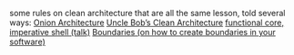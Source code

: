 some rules on clean architecture that are all the same lesson, told several ways:
[Onion Architecture](https://github.com/StuartHarris/onion?tab=readme-ov-file)
[Uncle Bob’s Clean Architecture](https://blog.cleancoder.com/uncle-bob/2012/08/13/the-clean-architecture.html)
[functional core, imperative shell (talk)](https://www.destroyallsoftware.com/screencasts/catalog/functional-core-imperative-shell)
[Boundaries (on how to create boundaries in your software)](https://www.destroyallsoftware.com/talks/boundaries)
